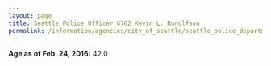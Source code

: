 ```yaml
---
layout: page
title: Seattle Police Officer 6782 Kevin L. Runolfson
permalink: /information/agencies/city_of_seattle/seattle_police_department/copbook/6782/
---
```


**Age as of Feb. 24, 2016:** 42.0
